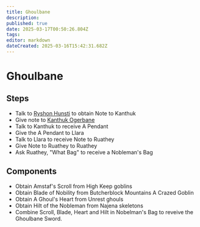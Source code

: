 ```yaml
---
title: Ghoulbane
description: 
published: true
date: 2025-03-17T00:50:26.804Z
tags: 
editor: markdown
dateCreated: 2025-03-16T15:42:31.682Z
---
```


# Ghoulbane
## Steps
- Talk to [Ryshon Hunsti](https://www.thjdi.cc/npc/12081) to obtain Note to Kanthuk
- Give note to [Kanthuk Ogerbane](https://www.thjdi.cc/npc/68066)
- Talk to Kanthuk to receive A Pendant
- Give the A Pendant to Llara
- Talk to Llara to receive Note to Ruathey
- Give Note to Ruathey to Ruathey
- Ask Ruathey, "What Bag" to receive a Nobleman's Bag

## Components
- Obtain Amstaf's Scroll from High Keep goblins
- Obtain Blade of Nobility from Butcherblock Mountains A Crazed Goblin
- Obtain A Ghoul's Heart from Unrest ghouls
- Obtain Hilt of the Nobleman from Najena skeletons
- Combine Scroll, Blade, Heart and Hilt in Nobelman's Bag to reveive the Ghoulbane Sword. 